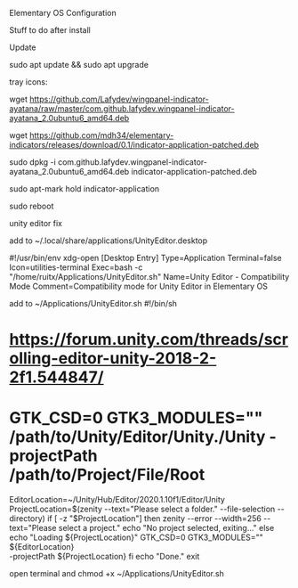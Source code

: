 Elementary OS Configuration

Stuff to do after install

Update

sudo apt update && sudo apt upgrade

tray icons: 

 wget https://github.com/Lafydev/wingpanel-indicator-ayatana/raw/master/com.github.lafydev.wingpanel-indicator-ayatana_2.0ubuntu6_amd64.deb
 
 wget https://github.com/mdh34/elementary-indicators/releases/download/0.1/indicator-application-patched.deb
 
 sudo dpkg -i com.github.lafydev.wingpanel-indicator-ayatana_2.0ubuntu6_amd64.deb indicator-application-patched.deb
 
 sudo apt-mark hold indicator-application
 
 sudo reboot
 
 unity editor fix
 
 add to ~/.local/share/applications/UnityEditor.desktop
 
 #!/usr/bin/env xdg-open
[Desktop Entry]
Type=Application
Terminal=false
Icon=utilities-terminal
Exec=bash -c "/home/ruitx/Applications/UnityEditor.sh"
Name=Unity Editor - Compatibility Mode
Comment=Compatibility mode for Unity Editor in Elementary OS

add to ~/Applications/UnityEditor.sh
#!/bin/sh
# https://forum.unity.com/threads/scrolling-editor-unity-2018-2-2f1.544847/
# GTK_CSD=0 GTK3_MODULES="" /path/to/Unity/Editor/Unity./Unity -projectPath /path/to/Project/File/Root
EditorLocation=~/Unity/Hub/Editor/2020.1.10f1/Editor/Unity
ProjectLocation=$(zenity --text="Please select a folder." --file-selection --directory)
if [ -z "$ProjectLocation"]
then
  zenity --error  --width=256 --text="Please select a project."
  echo "No project selected, exiting..."
else
  echo "Loading ${ProjectLocation}"
  GTK_CSD=0 GTK3_MODULES="" ${EditorLocation}\
   -projectPath  ${ProjectLocation}
fi
echo "Done."
exit

open terminal and chmod +x ~/Applications/UnityEditor.sh


 
